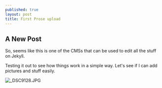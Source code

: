 ```yaml
---
published: true
layout: post
title: First Prose upload
---
```

## A New Post

So, seems like this is one of the CMSs that can be used to edit all the stuff on Jekyll. 

Testing it out to see how things work in a simple way. Let's see if I can add pictures and stuff easily. 

![_DSC9128.JPG](https://letmeblog.github.io/_posts/_DSC9128.JPG)
